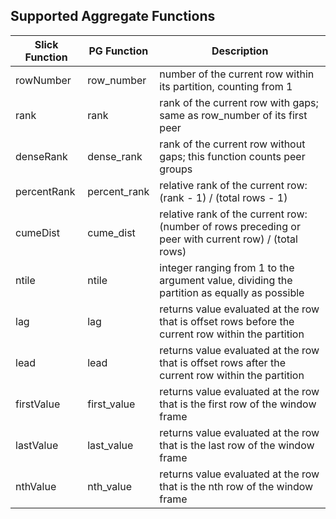 Supported Aggregate Functions
------------------------------

| Slick Function  | PG Function      |        Description            |
| --------------- | ---------------- | ----------------------------- |
| rowNumber       | row_number       | number of the current row within its partition, counting from 1 |
| rank            | rank             | rank of the current row with gaps; same as row_number of its first peer |
| denseRank       | dense_rank       | rank of the current row without gaps; this function counts peer groups |
| percentRank     | percent_rank     | relative rank of the current row: (rank - 1) / (total rows - 1) |
| cumeDist        | cume_dist        | relative rank of the current row: (number of rows preceding or peer with current row) / (total rows) |
| ntile           | ntile            | integer ranging from 1 to the argument value, dividing the partition as equally as possible |
| lag             | lag              | returns value evaluated at the row that is offset rows before the current row within the partition |
| lead            | lead             | returns value evaluated at the row that is offset rows after the current row within the partition |
| firstValue      | first_value      | returns value evaluated at the row that is the first row of the window frame |
| lastValue       | last_value       | returns value evaluated at the row that is the last row of the window frame |
| nthValue        | nth_value        | returns value evaluated at the row that is the nth row of the window frame |
